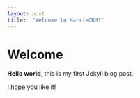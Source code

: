 ```yaml
---
layout: post
title:  "Welcome to HarrieCRM!"
---
```


# Welcome

**Hello world**, this is my first Jekyll blog post.

I hope you like it!